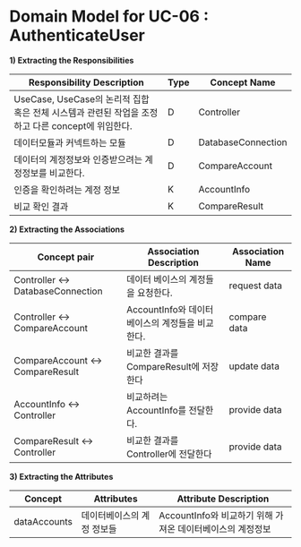# Domain Model for UC-06 : AuthenticateUser 

**1) Extracting the Responsibilities**

| Responsibility Description                                   | Type | Concept Name |
| ------------------------------------------------------------ | ---- | ------------ |
| UseCase, UseCase의 논리적 집합 혹은 전체 시스템과 관련된 작업을 조정하고 다른 concept에 위임한다. | D | Controller  |
| 데이터모듈과 커넥트하는 모듈 | D | DatabaseConnection |
| 데이터의 계정정보와 인증받으려는 계정정보를 비교한다. | D    | CompareAccount     |
| 인증을 확인하려는 계정 정보 | K | AccountInfo |
| 비교 확인 결과 | K | CompareResult |



**2) Extracting the Associations**

| Concept pair | Association Description | Association Name |
| ------------------ | ----------------------- | ---------------- |
| Controller  <->  DatabaseConnection  |  데이터 베이스의 계정들을 요청한다.  | request data |
| Controller  <->  CompareAccount | AccountInfo와 데이터베이스의 계정들을 비교한다. | compare data |
| CompareAccount <-> CompareResult | 비교한 결과를 CompareResult에 저장한다 | update data |
| AccountInfo <-> Controller | 비교하려는 AccountInfo를 전달한다. | provide data |
| CompareResult <-> Controller | 비교한 결과를 Controller에 전달한다 | provide data |

**3) Extracting the Attributes**

| Concept | Attributes | Attribute Description |
| ------- | ---------- | --------------------- |
| dataAccounts | 데이터베이스의 계정 정보들 | AccountInfo와 비교하기 위해 가져온 데이터베이스의 계정정보 |

